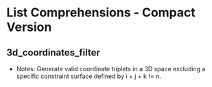 # List Comprehensions - Compact Version

## 3d_coordinates_filter
- Notes: Generate valid coordinate triplets in a 3D space excluding a specific constraint surface defined by i + j + k != n.
